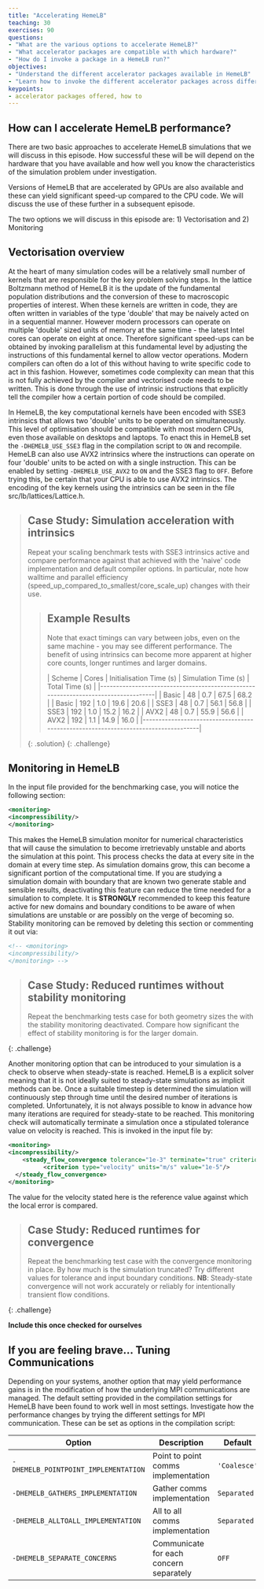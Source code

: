 ```yaml
---
title: "Accelerating HemeLB"
teaching: 30
exercises: 90
questions:
- "What are the various options to accelerate HemeLB?"
- "What accelerator packages are compatible with which hardware?"
- "How do I invoke a package in a HemeLB run?"
objectives:
- "Understand the different accelerator packages available in HemeLB"
- "Learn how to invoke the different accelerator packages across different hardwares"
keypoints:
- accelerator packages offered, how to 
---
```


## How can I accelerate HemeLB performance?

There are two basic approaches to accelerate HemeLB simulations that we will discuss 
in this episode. How successful these will be will depend on the hardware that you 
have available and how well you know the characteristics of the simulation problem under 
investigation. 

Versions of HemeLB that are accelerated by GPUs are also available and these can yield
significant speed-up compared to the CPU code. We will discuss the use of these further
in a subsequent episode. 

The two options we will discuss in this episode are: 1) Vectorisation and 2) Monitoring

## Vectorisation overview

At the heart of many simulation codes will be a relatively small number of kernels that 
are responsible for the key problem solving steps. In the lattice Boltzmann method of 
HemeLB it is the update of the fundamental population distributions and the conversion of
these to macroscopic properties of interest. When these kernels are written in code, they 
are often written in variables of the type 'double' that may be naively acted on in a 
sequential manner. However modern processors can operate on multiple 'double' sized units
of memory at the same time - the latest Intel cores can operate on eight at once. Therefore
significant speed-ups can be obtained by invoking parallelism at this fundamental level by 
adjusting the instructions of this fundamental kernel to allow vector operations. Modern 
compilers can often do a lot of this without having to write specific code to act in this 
fashion. However, sometimes code complexity can mean that this is not fully achieved by the
compiler and vectorised code needs to be written. This is done through the use of intrinsic
instructions that explicitly tell the compiler how a certain portion of code should be compiled.

In HemeLB, the key computational kernels have been encoded with SSE3 intrinsics that allows
two 'double' units to be operated on simultaneously. This level of optimisation should be 
compatible with most modern CPUs, even those available on desktops and laptops. To enact this 
in HemeLB set the `-DHEMELB_USE_SSE3` flag in the compilation script to `ON` and recompile. HemeLB 
can also use AVX2 intrinsics where the instructions can operate on four 'double' units to be acted
on with a single instruction. This can be enabled by setting `-DHEMELB_USE_AVX2` to `ON` and the 
SSE3 flag to `OFF`. Before trying this, be certain that your CPU is able to use AVX2 intrinsics. The 
encoding of the key kernels using the intrinsics can be seen in the file src/lb/lattices/Lattice.h.

> ## Case Study: Simulation acceleration with intrinsics 
>
> Repeat your scaling benchmark tests with SSE3 intrinsics active and compare performance against
> that achieved with the 'naive' code implementation and default compiler options. In particular,
> note how walltime and parallel efficiency (speed_up_compared_to_smallest/core_scale_up) changes
> with their use.
> 
> > ## Example Results
> > 
> > Note that exact timings can vary between jobs, even on the same machine - you may see different performance. The benefit of using intrinsics can become more apparent at higher core counts, longer runtimes and larger domains.
> > 
> > | Scheme | Cores | Initialisation Time (s) | Simulation Time (s) | Total Time (s) |
> > |-----------------------------------------------------------------------------------|
> > | Basic  | 48    | 0.7                     |     67.5            | 68.2           |
> > | Basic  | 192   | 1.0                     |     19.6            | 20.6           |
> > | SSE3   | 48    | 0.7                     |     56.1            | 56.8           |
> > | SSE3   | 192   | 1.0                     |     15.2            | 16.2           |
> > | AVX2   | 48    | 0.7                     |     55.9            | 56.6           |
> > | AVX2   | 192   | 1.1                     |     14.9            | 16.0           |
> > |-----------------------------------------------------------------------------------|
> > 
> {: .solution} 
{: .challenge}

## Monitoring in HemeLB
In the input file provided for the benchmarking case, you will notice the following section:

```xml
<monitoring>
<incompressibility/>
</monitoring>
```

This makes the HemeLB simulation monitor for numerical characteristics that will cause the simulation
to become irretrievably unstable and aborts the simulation at this point. This process checks the 
data at every site in the domain at every time step. As simulation domains grow, this can become a 
significant portion of the computational time. If you are studying a simulation domain with boundary
that are known two generate stable and sensible results, deactivating this feature can reduce the 
time needed for a simulation to complete. It is **STRONGLY** recommended to keep this feature active for
new domains and boundary conditions to be aware of when simulations are unstable or are possibly on 
the verge of becoming so. Stability monitoring can be removed by deleting this section or commenting 
it out via:

```xml
<!-- <monitoring>
<incompressibility/>
</monitoring> -->
```

> ## Case Study: Reduced runtimes without stability monitoring 
>
> Repeat the benchmarking tests case for both geometry sizes the with the stability monitoring deactivated.
> Compare how significant the effect of stability monitoring is for the larger domain. 
> 
{: .challenge}

Another monitoring option that can be introduced to your simulation is a check to observe when 
steady-state is reached. HemeLB is a explicit solver meaning that it is not ideally suited to steady-state
simulations as implicit methods can be. Once a suitable timestep is determined the simulation will 
continuously step through time until the desired number of iterations is completed. Unfortunately,
it is not always possible to know in advance how many iterations are required for steady-state to 
be reached. This monitoring check will automatically terminate a simulation once a stipulated 
tolerance value on velocity is reached. This is invoked in the input file by:

```xml
<monitoring>
<incompressibility/>
    <steady_flow_convergence tolerance="1e-3" terminate="true" criterion="velocity">
          <criterion type="velocity" units="m/s" value="1e-5"/>
  </steady_flow_convergence> 
</monitoring>
```

The value for the velocity stated here is the reference value against which the local error is compared.

> ## Case Study: Reduced runtimes for convergence 
>
> Repeat the benchmarking test case with the convergence monitoring in place. By how much is the simulation truncated? 
> Try different values for tolerance and input boundary conditions. 
> **NB**: Steady-state convergence will not work accurately or reliably for intentionally transient flow conditions.
> 
{: .challenge}


**Include this once checked for ourselves**

## If you are feeling brave... Tuning Communications
Depending on your systems, another option that may yield performance gains is in the modification of 
how the underlying MPI communications are managed. The default setting provided in the compilation 
settings for HemeLB have been found to work well in most settings. Investigate how the performance changes
by trying the different settings for MPI communication. These can be set as options in the compilation 
script:

| Option                               | Description                             | Default      | Options                                   |
|--------------------------------------|-----------------------------------------|--------------|-------------------------------------------|
| `-DHEMELB_POINTPOINT_IMPLEMENTATION` | Point to point comms implementation     | `'Coalesce'` | `'Coalesce'`, `'Separated'`, `'Immediate'`|
| `-DHEMELB_GATHERS_IMPLEMENTATION`    | Gather comms implementation             | `Separated`  | `'Separated'`, `'ViaPointPoint'`          |
| `-DHEMELB_ALLTOALL_IMPLEMENTATION`   | All to all comms implementation         | `Separated`  | `'Separated'`, `'ViaPointPoint'`          |
| `-DHEMELB_SEPARATE_CONCERNS`         | Communicate for each concern separately | `OFF`        | `ON`, `OFF`                               |

